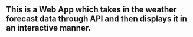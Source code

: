 ## This is a Web App which takes in the weather forecast data through API and then displays it in an interactive manner.